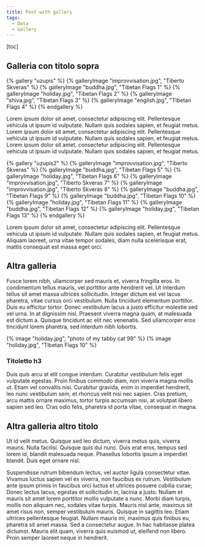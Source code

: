```yaml
---
title: Post with gallery
tags:
  - Data
  - Gallery
---
```


[toc]

## Galleria con titolo sopra

{% gallery "uzupis" %}
{% galleryImage "improvvisation.jpg", "Tiberto Skveras" %}
{% galleryImage "buddha.jpg", "Tibetan Flags 1" %}
{% galleryImage "holiday.jpg", "Tibetan Flags 2" %}
{% galleryImage "shiva.jpg", "Tibetan Flags 3" %}
{% galleryImage "english.jpg", "Tibetan Flags 4" %}
{% endgallery %}

Lorem ipsum dolor sit amet, consectetur adipiscing elit. Pellentesque vehicula ut ipsum id vulputate. Nullam quis sodales sapien, et feugiat metus. 
Lorem ipsum dolor sit amet, consectetur adipiscing elit. Pellentesque vehicula ut ipsum id vulputate. Nullam quis sodales sapien, et feugiat metus. 
Lorem ipsum dolor sit amet, consectetur adipiscing elit. Pellentesque vehicula ut ipsum id vulputate. Nullam quis sodales sapien, et feugiat metus. 

{% gallery "uzupis2" %}
{% galleryImage "improvvisation.jpg", "Tiberto Skveras" %}
{% galleryImage "buddha.jpg", "Tibetan Flags 5" %}
{% galleryImage "holiday.jpg", "Tibetan Flags 6" %}
{% galleryImage "improvvisation.jpg", "Tiberto Skveras 7" %}
{% galleryImage "improvvisation.jpg", "Tiberto Skveras 8" %}
{% galleryImage "buddha.jpg", "Tibetan Flags 9" %}
{% galleryImage "buddha.jpg", "Tibetan Flags 10" %}
{% galleryImage "holiday.jpg", "Tibetan Flags 11" %}
{% galleryImage "buddha.jpg", "Tibetan Flags 12" %}
{% galleryImage "holiday.jpg", "Tibetan Flags 13" %}
{% endgallery %}

Lorem ipsum dolor sit amet, consectetur adipiscing elit. Pellentesque vehicula ut ipsum id vulputate. Nullam quis sodales sapien, et feugiat metus. Aliquam laoreet, urna vitae tempor sodales, diam nulla scelerisque erat, mattis consequat est massa eget orci. 

## Altra galleria

Fusce lorem nibh, ullamcorper sed mauris et, viverra fringilla eros. In condimentum tellus mauris, vel porttitor ante hendrerit vel. Ut interdum tellus sit amet massa ultrices sollicitudin. Integer dictum est vel lacus pharetra, vitae cursus orci vestibulum. Nulla tincidunt elementum porttitor. Duis eu efficitur tortor. Donec vestibulum lacus a justo efficitur molestie sed vel urna. In at dignissim nisl. Praesent viverra magna quam, at malesuada est dictum a. Quisque tincidunt ac elit nec venenatis. Sed ullamcorper eros tincidunt lorem pharetra, sed interdum nibh lobortis.

<div class="img">
{% image "holiday.jpg", "photo of my tabby cat 99" %}
{% image "holiday.jpg", "Tibetan Flags 10" %}
</div>

### Titoletto h3

Duis quis arcu at elit congue interdum. Curabitur vestibulum felis eget vulputate egestas. Proin finibus commodo diam, non viverra magna mollis ut. Etiam vel convallis nisi. Curabitur gravida, enim in imperdiet hendrerit, leo nunc vestibulum sem, et rhoncus velit nisi nec sapien. Cras pretium, arcu mattis ornare maximus, tortor turpis accumsan nisi, at volutpat libero sapien sed leo. Cras odio felis, pharetra id porta vitae, consequat in magna. 

## Altra galleria altro titolo

Ut id velit metus. Quisque sed leo dictum, viverra metus quis, viverra mauris. Nulla facilisi. Quisque quis dui nunc. Duis erat eros, tempus sed lorem id, blandit malesuada neque. Phasellus lobortis ipsum a imperdiet blandit. Duis eget ornare nisl.

Suspendisse rutrum bibendum lectus, vel auctor ligula consectetur vitae. Vivamus luctus sapien vel ex viverra, non faucibus ex rutrum. Vestibulum ante ipsum primis in faucibus orci luctus et ultrices posuere cubilia curae; Donec lectus lacus, egestas et sollicitudin in, lacinia a justo. Nullam et mauris sit amet lorem porttitor mollis vulputate a nunc. Morbi diam turpis, mollis non aliquam nec, sodales vitae turpis. Mauris nisl ante, maximus sit amet risus non, semper vestibulum mauris. Quisque in sagittis leo. Etiam ultrices pellentesque feugiat. Nullam mauris mi, maximus quis finibus eu, pharetra sit amet massa. Sed a consectetur augue. In hac habitasse platea dictumst. Mauris elit quam, viverra quis euismod ut, eleifend non libero. Proin semper laoreet neque in hendrerit.